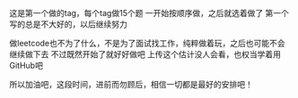 这是第一个做的tag，每个tag做15个题
一开始按顺序做，之后就选着做了
第一个写的总是不大好的，以后继续努力

做leetcode也不为了什么，不是为了面试找工作，纯粹做着玩，之后也可能不会继续做下去
不过既然开始了就好好做吧
上传这个估计没人会看，也权当学着用GitHub吧

所以加油吧，这段时间，进前而勿顾后，相信一切都是最好的安排吧！
